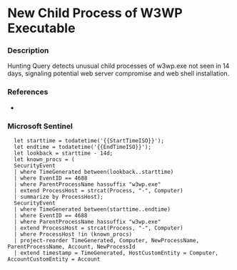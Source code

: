 # New Child Process of W3WP Executable
### Description
Hunting Query detects unusual child processes of w3wp.exe not seen in 14 days, signaling potential web server compromise and web shell installation.
### References
-
### Microsoft Sentinel
```kusto
  let starttime = todatetime('{{StartTimeISO}}');
  let endtime = todatetime('{{EndTimeISO}}');
  let lookback = starttime - 14d;
  let known_procs = (
  SecurityEvent
  | where TimeGenerated between(lookback..starttime)
  | where EventID == 4688
  | where ParentProcessName hassuffix "w3wp.exe"
  | extend ProcessHost = strcat(Process, "-", Computer)
  | summarize by ProcessHost);
  SecurityEvent
  | where TimeGenerated between(starttime..endtime)
  | where EventID == 4688
  | where ParentProcessName hassuffix "w3wp.exe"
  | extend ProcessHost = strcat(Process, "-", Computer)
  | where ProcessHost !in (known_procs)
  | project-reorder TimeGenerated, Computer, NewProcessName, ParentProcessName, Account, NewProcessId
  | extend timestamp = TimeGenerated, HostCustomEntity = Computer, AccountCustomEntity = Account
```
